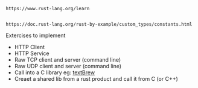 ```
https://www.rust-lang.org/learn


https://doc.rust-lang.org/rust-by-example/custom_types/constants.html
```

Extercises to implement

* HTTP Client
* HTTP Service
* Raw TCP client and server (command line)
* Raw UDP client and server (command line)
* Call into a C library eg: [textBrew](https://github.com/kyleburton/fuzzy-string/tree/master/other-langs/textBrew)
* Creaet a shared lib from a rust product and call it from C (or C++)

